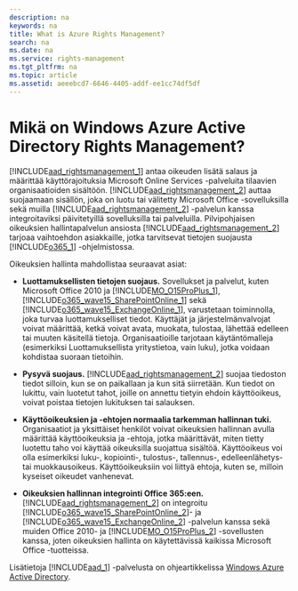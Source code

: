```yaml
---
description: na
keywords: na
title: What is Azure Rights Management?
search: na
ms.date: na
ms.service: rights-management
ms.tgt_pltfrm: na
ms.topic: article
ms.assetid: aeeebcd7-6646-4405-addf-ee1cc74df5df
---
```

# Mik&#228; on Windows Azure Active Directory Rights Management?
[!INCLUDE[aad_rightsmanagement_1](../Token/aad_rightsmanagement_1_md.md)] antaa oikeuden lisätä salaus ja määrittää käyttörajoituksia Microsoft Online Services -palveluita tilaavien organisaatioiden sisältöön. [!INCLUDE[aad_rightsmanagement_2](../Token/aad_rightsmanagement_2_md.md)] auttaa suojaamaan sisällön, joka on luotu tai välitetty Microsoft Office -sovelluksilla sekä muilla [!INCLUDE[aad_rightsmanagement_2](../Token/aad_rightsmanagement_2_md.md)] -palvelun kanssa integroitaviksi päivitetyillä sovelluksilla tai palveluilla. Pilvipohjaisen oikeuksien hallintapalvelun ansiosta [!INCLUDE[aad_rightsmanagement_2](../Token/aad_rightsmanagement_2_md.md)] tarjoaa vaihtoehdon asiakkaille, jotka tarvitsevat tietojen suojausta [!INCLUDE[o365_1](../Token/o365_1_md.md)] -ohjelmistossa.

Oikeuksien hallinta mahdollistaa seuraavat asiat:

-   **Luottamuksellisten tietojen suojaus.** Sovellukset ja palvelut, kuten Microsoft Office 2010 ja [!INCLUDE[MO_O15ProPlus_1](../Token/MO_O15ProPlus_1_md.md)], [!INCLUDE[o365_wave15_SharePointOnline_1](../Token/o365_wave15_SharePointOnline_1_md.md)] sekä [!INCLUDE[o365_wave15_ExchangeOnline_1](../Token/o365_wave15_ExchangeOnline_1_md.md)], varustetaan toiminnolla, joka turvaa luottamukselliset tiedot. Käyttäjät ja järjestelmänvalvojat voivat määrittää, ketkä voivat avata, muokata, tulostaa, lähettää edelleen tai muuten käsitellä tietoja. Organisaatioille tarjotaan käytäntömalleja (esimerkiksi Luottamuksellista yritystietoa, vain luku), jotka voidaan kohdistaa suoraan tietoihin.

-   **Pysyvä suojaus.** [!INCLUDE[aad_rightsmanagement_2](../Token/aad_rightsmanagement_2_md.md)] suojaa tiedoston tiedot silloin, kun se on paikallaan ja kun sitä siirretään. Kun tiedot on lukittu, vain luotetut tahot, joille on annettu tietyin ehdoin käyttöoikeus, voivat poistaa tietojen lukituksen tai salauksen.

-   **Käyttöoikeuksien ja -ehtojen normaalia tarkemman hallinnan tuki.** Organisaatiot ja yksittäiset henkilöt voivat oikeuksien hallinnan avulla määrittää käyttöoikeuksia ja -ehtoja, jotka määrittävät, miten tietty luotettu taho voi käyttää oikeuksilla suojattua sisältöä. Käyttöoikeus voi olla esimerkiksi luku-, kopiointi-, tulostus-, tallennus-, edelleenlähetys- tai muokkausoikeus. Käyttöoikeuksiin voi liittyä ehtoja, kuten se, milloin kyseiset oikeudet vanhenevat.

-   **Oikeuksien hallinnan integrointi Office 365:een.** [!INCLUDE[aad_rightsmanagement_2](../Token/aad_rightsmanagement_2_md.md)] on integroitu [!INCLUDE[o365_wave15_SharePointOnline_2](../Token/o365_wave15_SharePointOnline_2_md.md)]- ja [!INCLUDE[o365_wave15_ExchangeOnline_2](../Token/o365_wave15_ExchangeOnline_2_md.md)] -palvelun kanssa sekä muiden Office 2010- ja [!INCLUDE[MO_O15ProPlus_2](../Token/MO_O15ProPlus_2_md.md)] -sovellusten kanssa, joten oikeuksien hallinta on käytettävissä kaikissa Microsoft Office -tuotteissa.

Lisätietoja [!INCLUDE[aad_1](../Token/aad_1_md.md)] -palvelusta on ohjeartikkelissa [Windows Azure Active Directory](http://go.microsoft.com/fwlink/?LinkId=246986).

